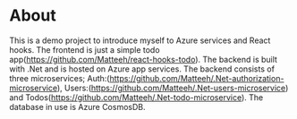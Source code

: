 # About

This is a demo project to introduce myself to Azure services and React hooks. The frontend is just a simple todo app(https://github.com/Matteeh/react-hooks-todo).
The backend is built with .Net and is hosted on Azure app services. The backend consists of three microservices; Auth:(https://github.com/Matteeh/.Net-authorization-microservice), Users:(https://github.com/Matteeh/.Net-users-microservice) and Todos(https://github.com/Matteeh/.Net-todo-microservice).
The database in use is Azure CosmosDB.

